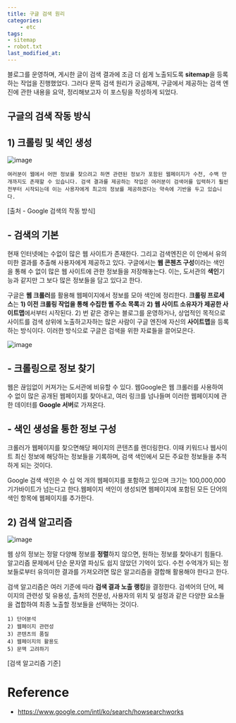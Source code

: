 ```yaml
---
title: 구글 검색 원리
categories:	
    - etc
tags: 
- sitemap
- robot.txt
last_modified_at:
---
```


  블로그를 운영하며, 게시한 글이 검색 결과에 조금 더 쉽게 노출되도록 **sitemap**을 등록하는 작업을 진행했었다. 그러다 문뜩 검색 원리가 궁금해져, 구글에서 제공하는 검색 엔진에 관한 내용을 요약, 정리해보고자 이 포스팅을 작성하게 되었다.

## 구글의 검색 작동 방식

## 1) 크롤링 및 색인 생성

![image](https://user-images.githubusercontent.com/49560745/103262938-bd798f00-49e9-11eb-9cf5-e56fd0d3c15c.png)

```
여러분이 웹에서 어떤 정보를 찾으려고 하면 관련된 정보가 포함된 웹페이지가 수천, 수백 만 개까지도 존재할 수 있습니다. 검색 결과를 제공하는 작업은 여러분이 검색어를 입력하기 훨씬 전부터 시작되는데 이는 사용자에게 최고의 정보를 제공하겠다는 약속에 기반을 두고 있습니다.
```

[출처 - Google 검색의 작동 방식]

## - 검색의 기본

 현재 인터넷에는 수없이 많은 웹 사이트가 존재한다. 그리고 검색엔진은 이 안에서 유의미한 결과를 추출해 사용자에게 제공하고 있다. 구글에서는 **웹 콘첸츠 구성**이라는 색인을 통해 수 없이 많은 웹 사이트에 관한 정보들을 저장해놓는다. 이는, 도서관의 **색인**기능과 같지만 그 보다 많은 정보들을 담고 있다고 한다.

구글은 **웹 크롤러**를 활용해 웹페이지에서 정보를 모아 색인에 정리한다. **크롤링 프로세스**는 **1) 이전 크롤링 작업을 통해 수집한 웹 주소 목록**과 **2) 웹 사이트 소유자가 제공한 사이트맵**에서부터 시작된다. 2) 번 같은 경우는 블로그를 운영하거나, 상업적인 목적으로 사이트를 검색 상위에 노출하고자하는 많은 사람이 구글 엔진에 자신의 **사이트맵**을 등록하는 방식이다. 이러한 방식으로 구글은 검색을 위한 자료들을 끌어모은다. 



![image](https://user-images.githubusercontent.com/49560745/103263580-9e7bfc80-49eb-11eb-8373-91aad035719e.png)

## - 크롤링으로 정보 찾기

 웹은 끊임없이 커져가는 도서관에 비유할 수 있다. 웹Google은 웹 크롤러를 사용하여 수 없이 많은 공개된 웹페이지를 찾아내고, 여러 링크를 넘나들며 이러한 웹페이지에 관한 데이터를 **Google 서버**로 가져온다.



## - 색인 생성을 통한 정보 구성

크롤러가 웹페이지를 찾으면해당 페이지의 콘텐츠를 렌더링한다. 이때 키워드나 웹사이트 최신 정보에 해당하는 정보들을 기록하며, 검색 색인에서 모든 주요한 정보들을 추적하게 되는 것이다.

Google 검색 색인은 수 십 억 개의 웹페이지를 포함하고 있으며 크기는 100,000,000 기가바이트가 넘는다고 한다.웹페이지 색인이 생성되면 웹페이지에 포함된 모든 단어의 색인 항목에 웹페이지를 추가한다.



## 2) 검색 알고리즘

![image](https://user-images.githubusercontent.com/49560745/103264182-4e9e3500-49ed-11eb-867c-5f16ca6878d0.png)

 웹 상의 정보는 정말 다양해 정보를 **정렬**하지 않으면, 원하는 정보를 찾아내기 힘들다. 알고리즘 문제에서 단순 문자열 파싱도 쉽지 않았던 기억이 있다. 수천 수억개가 되는 정보들로부터 유의미한 결과를 가져오려면 많은 알고리즘을 결합해 활용해야 한다고 한다.

검색 알고리즘은 여러 기준에 따라 **검색 결과 노출 랭킹**을 결정한다. 검색어의 단어, 페이지의 관련성 및 유용성, 출처의 전문성, 사용자의 위치 및 설정과 같은 다양한 요소들을 겹합하여 최종 노출할 정보들을 선택하는 것이다.

```
1) 단어분석
2) 웹페이지 관련성
3) 콘텐츠의 품질
4) 웹페이지의 활용도
5) 문맥 고려하기
```

[검색 알고리즘 기준]



# Reference

- https://www.google.com/intl/ko/search/howsearchworks













